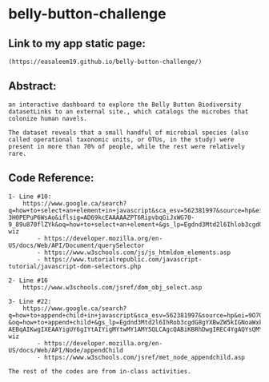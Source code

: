 # belly-button-challenge

## Link to my app static page:
    (https://easaleem19.github.io/belly-button-challenge/)

## Abstract:
    an interactive dashboard to explore the Belly Button Biodiversity datasetLinks to an external site., which catalogs the microbes that colonize human navels.

    The dataset reveals that a small handful of microbial species (also called operational taxonomic units, or OTUs, in the study) were present in more than 70% of people, while the rest were relatively rare.


## Code Reference:

    1- Line #10:
        https://www.google.ca/search?q=how+to+select+an+element+in+javascript&sca_esv=562381997&source=hp&ei=Nuz0ZMy5J-3H0PEPuP6WsAo&iflsig=AD69kcEAAAAAZPT6RipvbqGiJxWG70-9_89u870flZYk&oq=how+to+select+an+element+&gs_lp=Egdnd3Mtd2l6Ihlob3cgdG8gc2VsZWN0IGFuIGVsZW1lbnQgKgIIADIFEAAYgAQyBRAAGIAEMgUQABiABDIFEAAYgAQyBRAAGIAEMgUQABiABDIFEAAYgAQyBRAAGIAEMgUQABiABDIFEAAYgARIvWBQAFjgU3ACeACQAQGYAYIEoAGgI6oBDDEzLjUuNC4zLjEuMbgBA8gBAPgBAcICERAuGIAEGLEDGIMBGMcBGNEDwgILEAAYgAQYsQMYgwHCAhEQLhiDARjHARixAxjRAxiABMICCBAAGIAEGLEDwgILEC4YgAQYxwEY0QPCAgsQLhiKBRixAxiDAcICCxAAGIoFGLEDGIMBwgIFEC4YgATCAgcQABiABBgKwgILEC4YgAQYxwEYrwHCAhEQLhiKBRixAxiDARjHARjRA8ICDhAuGIoFGLEDGIMBGOUEwgILEC4YgAQYsQMYgwHCAggQABiKBRixA8ICBBAAGAM&sclient=gws-wiz
            - https://developer.mozilla.org/en-US/docs/Web/API/Document/querySelector
            - https://www.w3schools.com/js/js_htmldom_elements.asp
            - https://www.tutorialrepublic.com/javascript-tutorial/javascript-dom-selectors.php

    2- Line #16
        https://www.w3schools.com/jsref/dom_obj_select.asp

    3- Line #22:
        https://www.google.ca/search?q=how+to+append+child+in+javascript&sca_esv=562381997&source=hp&ei=9O70ZMWzNbGkptQPoK60kAc&iflsig=AD69kcEAAAAAZPT9BIgPxoCJUj_qloIIBcuPiq2g6ms-&oq=how+to+append+child+&gs_lp=Egdnd3Mtd2l6IhRob3cgdG8gYXBwZW5kIGNoaWxkICoCCAAyCBAAGIoFGJECMgUQABiABDIFEAAYgAQyBRAAGIAEMgUQABiABDIFEAAYgAQyCBAAGIoFGIYDMggQABiKBRiGA0i4jQFQmQlY3F9wA3gAkAEAmAGKAaABww6qAQQxNy41uAEDyAEA-AEBqAIKwgIXEAAYigUY6gIYtAIYigMYtwMY1AMY5QLCAgcQABiKBRhDwgIREC4YgAQYsQMYgwEYxwEY0QPCAgsQABiABBixAxiDAcICERAuGIMBGMcBGLEDGNEDGIAEwgIIEAAYgAQYsQPCAg0QABiKBRixAxiDARhDwgINEAAYigUYsQMYyQMYQ8ICCBAAGIAEGJIDwgIIEAAYigUYkgPCAhcQLhiDARivARjHARixAxiABBiYBRiZBcICChAuGIoFGLEDGEPCAgsQLhiABBixAxiDAcICCBAAGIoFGLEDwgILEC4YigUYsQMYgwE&sclient=gws-wiz
            - https://developer.mozilla.org/en-US/docs/Web/API/Node/appendChild
            - https://www.w3schools.com/jsref/met_node_appendchild.asp

    The rest of the codes are from in-class activities.
